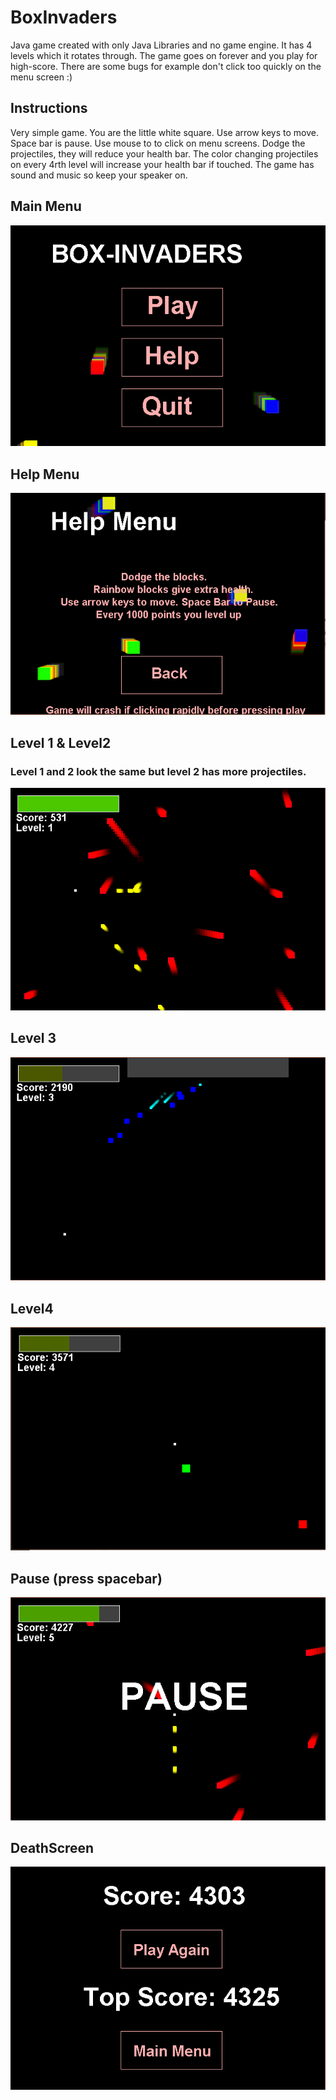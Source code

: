 # BoxInvaders
Java game created with only Java Libraries and no game engine. It has 4 levels which it rotates through. The game goes on forever and you play for high-score. There are some bugs for example don't click too quickly on the menu screen :)


## Instructions
Very simple game. You are the little white square. Use arrow keys to move. Space bar is pause. Use mouse to to click on menu screens. Dodge the projectiles, they will reduce your health bar. The color changing projectiles on every 4rth level will increase your health bar if touched. The game has sound and music so keep your speaker on.


## Main Menu
![header](images/MainMenu.PNG)


## Help Menu
![header](images/HelpMenu.PNG)

## Level 1 & Level2
### Level 1 and 2 look the same but level 2 has more projectiles.
![header](images/Level1.PNG)

## Level 3
![header](images/Level2.PNG)


## Level4
![header](images/Level4.PNG)


## Pause (press spacebar)
![header](images/Pause.PNG)

## DeathScreen
![header](images/DeathScreen.PNG)

